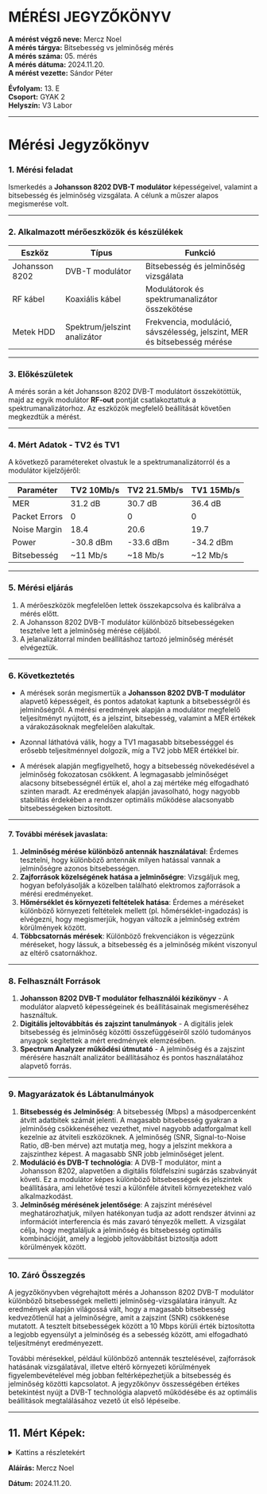 <html lang="en-US">

  <head>
    <meta charset='utf-8'>
    <meta http-equiv="X-UA-Compatible" content="IE=edge">
    <meta name="viewport" content="width=device-width,maximum-scale=2">
    <link rel="stylesheet" type="text/css" media="screen" href="/jegyzokonyv/assets/css/style.css?v=7aed04b2b691e08d82de1a638a6b46bc42986067">
</head>





  <body>


<h1 id="mérési-jegyzőkönyv">MÉRÉSI JEGYZŐKÖNYV</h1>

<p><strong>A mérést végző neve:</strong> Mercz Noel<br />
<strong>A mérés tárgya:</strong> Bitsebesség vs jelminőség mérés<br />
<strong>A mérés száma:</strong> 05. mérés<br />
<strong>A mérés dátuma:</strong> 2024.11.20.<br />
<strong>A mérést vezette:</strong> Sándor Péter</p>

<p><strong>Évfolyam:</strong> 13. E<br />
<strong>Csoport:</strong> GYAK 2<br />
<strong>Helyszín:</strong> V3 Labor</p>

<hr />

<h1 id="mérési-jegyzőkönyv-1">Mérési Jegyzőkönyv</h1>

<h3 id="1-mérési-feladat">1. Mérési feladat</h3>
<p>Ismerkedés a <strong>Johansson 8202 DVB-T modulátor</strong> képességeivel, valamint a bitsebesség és jelminőség vizsgálata. A célunk a műszer alapos megismerése volt.</p>

<hr />

<h3 id="2-alkalmazott-mérőeszközök-és-készülékek">2. Alkalmazott mérőeszközök és készülékek</h3>

<table>
  <thead>
    <tr>
      <th>Eszköz</th>
      <th>Típus</th>
      <th>Funkció</th>
    </tr>
  </thead>
  <tbody>
    <tr>
      <td>Johansson 8202</td>
      <td>DVB-T modulátor</td>
      <td>Bitsebesség és jelminőség vizsgálata</td>
    </tr>
    <tr>
      <td>RF kábel</td>
      <td>Koaxiális kábel</td>
      <td>Modulátorok és spektrumanalizátor összekötése</td>
    </tr>
    <tr>
      <td>Metek HDD</td>
      <td>Spektrum/jelszint analizátor</td>
      <td>Frekvencia, moduláció, sávszélesség, jelszint, MER és bitsebesség mérése</td>
    </tr>
  </tbody>
</table>

<hr />

<h3 id="3-előkészületek">3. Előkészületek</h3>
<p>A mérés során a két Johansson 8202 DVB-T modulátort összekötöttük, majd az egyik modulátor <strong>RF-out</strong> pontját csatlakoztattuk a spektrumanalizátorhoz. Az eszközök megfelelő beállítását követően megkezdtük a mérést.</p>

<hr />

<h3 id="4-mért-adatok---tv2-erős-és-tv1-pongo">4. Mért Adatok - TV2 és TV1 </h3>
<p>A következő paramétereket olvastuk le a spektrumanalizátorról és a modulátor kijelzőjéről:</p>

<table>
  <thead>
    <tr>
      <th>Paraméter</th>
      <th>TV2 10Mb/s</th>
      <th>TV2 21.5Mb/s</th>
      <th>TV1 15Mb/s</th>
    </tr>
  </thead>
  <tbody>
    <tr>
      <td>MER</td>
      <td>31.2 dB</td>
      <td>30.7 dB</td>
      <td>36.4 dB</td>
    </tr>
    <tr>
      <td>Packet Errors</td>
      <td>0</td>
      <td>0</td>
      <td>0</td>
    </tr>
    <tr>
      <td>Noise Margin</td>
      <td>18.4</td>
      <td>20.6</td>
      <td>19.7</td>
    </tr>
    <tr>
      <td>Power</td>
      <td>-30.8 dBm</td>
      <td>-33.6 dBm</td>
      <td>-34.2 dBm</td>
    </tr>
    <tr>
      <td>Bitsebesség</td>
      <td>~11 Mb/s</td>
      <td>~18 Mb/s</td>
      <td>~12 Mb/s</td>
    </tr>
  </tbody>
</table>

<hr />

<h3 id="5-mérési-eljárás">5. Mérési eljárás</h3>
<ol>
  <li>A mérőeszközök megfelelően lettek összekapcsolva és kalibrálva a mérés előtt.</li>
  <li>A Johansson 8202 DVB-T modulátor különböző bitsebességeken tesztelve lett a jelminőség mérése céljából.</li>
  <li>A jelanalizátorral minden beállításhoz tartozó jelminőség mérését elvégeztük.</li>
</ol>

<hr />

<h3 id="6-következtetés">6. Következtetés</h3>
<ul>
  <li>
    <p>A mérések során megismertük a <strong>Johansson 8202 DVB-T modulátor</strong> alapvető képességeit, és pontos adatokat kaptunk a bitsebességről és jelminőségről. A mérési eredmények alapján a modulátor megfelelő teljesítményt nyújtott, és a jelszint, bitsebesség, valamint a MER értékek a várakozásoknak megfelelően alakultak.</p>
  </li>
  <li>
    <p>Azonnal láthatóvá válik, hogy a TV1 magasabb bitsebességgel és erősebb teljesítménnyel dolgozik, míg a TV2 jobb MER értékkel bír.</p>
  </li>
  <li>
    <p>A mérések alapján megfigyelhető, hogy a bitsebesség növekedésével a jelminőség fokozatosan csökkent. A legmagasabb jelminőséget alacsony bitsebességnél értük el, ahol a zaj mértéke még elfogadható szinten maradt. Az eredmények alapján javasolható, hogy nagyobb stabilitás érdekében a rendszer optimális működése alacsonyabb bitsebességeken biztosított.</p>
  </li>
</ul>

<hr />

<h4 id="7-további-mérések-javaslata">7. További mérések javaslata:</h4>
<ol>
  <li><strong>Jelminőség mérése különböző antennák használatával</strong>: Érdemes tesztelni, hogy különböző antennák milyen hatással vannak a jelminőségre azonos bitsebességen.</li>
  <li><strong>Zajforrások közelségének hatása a jelminőségre</strong>: Vizsgáljuk meg, hogyan befolyásolják a közelben található elektromos zajforrások a mérési eredményeket.</li>
  <li><strong>Hőmérséklet és környezeti feltételek hatása</strong>: Érdemes a méréseket különböző környezeti feltételek mellett (pl. hőmérséklet-ingadozás) is elvégezni, hogy megismerjük, hogyan változik a jelminőség extrém körülmények között.</li>
  <li><strong>Többcsatornás mérések</strong>: Különböző frekvenciákon is végezzünk méréseket, hogy lássuk, a bitsebesség és a jelminőség miként viszonyul az eltérő csatornákhoz.</li>
</ol>

<hr />

<h3 id="8-felhasznált-források">8. Felhasznált Források</h3>
<ol>
  <li><strong>Johansson 8202 DVB-T modulátor felhasználói kézikönyv</strong> - A modulátor alapvető képességeinek és beállításainak megismeréséhez használtuk.</li>
  <li><strong>Digitális jeltovábbítás és zajszint tanulmányok</strong> - A digitális jelek bitsebesség és jelminőség közötti összefüggéseiről szóló tudományos anyagok segítettek a mért eredmények elemzésében.</li>
  <li><strong>Spectrum Analyzer működési útmutató</strong> - A jelminőség és a zajszint mérésére használt analizátor beállításához és pontos használatához alapvető forrás.</li>
</ol>

<hr />

<h3 id="9-magyarázatok-és-lábtanulmányok">9. Magyarázatok és Lábtanulmányok</h3>
<ol>
  <li><strong>Bitsebesség és Jelminőség</strong>: A bitsebesség (Mbps) a másodpercenként átvitt adatbitek számát jelenti. A magasabb bitsebesség gyakran a jelminőség csökkenéséhez vezethet, mivel nagyobb adatforgalmat kell kezelnie az átviteli eszközöknek. A jelminőség (SNR, Signal-to-Noise Ratio, dB-ben mérve) azt mutatja meg, hogy a jelszint mekkora a zajszinthez képest. A magasabb SNR jobb jelminőséget jelent.</li>
  <li><strong>Moduláció és DVB-T technológia</strong>: A DVB-T modulátor, mint a Johansson 8202, alapvetően a digitális földfelszíni sugárzás szabványát követi. Ez a modulátor képes különböző bitsebességek és jelszintek beállítására, ami lehetővé teszi a különféle átviteli környezetekhez való alkalmazkodást.</li>
  <li><strong>Jelminőség mérésének jelentősége</strong>: A zajszint mérésével meghatározhatjuk, milyen hatékonyan tudja az adott rendszer átvinni az információt interferencia és más zavaró tényezők mellett. A vizsgálat célja, hogy megtaláljuk a jelminőség és bitsebesség optimális kombinációját, amely a legjobb jeltovábbítást biztosítja adott körülmények között.</li>
</ol>

<hr />

<h3 id="10-záró-összegzés">10. Záró Összegzés</h3>
<p>A jegyzőkönyvben végrehajtott mérés a Johansson 8202 DVB-T modulátor különböző bitsebességek melletti jelminőség-vizsgálatára irányult. Az eredmények alapján világossá vált, hogy a magasabb bitsebesség kedvezőtlenül hat a jelminőségre, amit a zajszint (SNR) csökkenése mutatott. A tesztelt bitsebességek között a 10 Mbps körüli érték biztosította a legjobb egyensúlyt a jelminőség és a sebesség között, ami elfogadható teljesítményt eredményezett.</p>

<p>További mérésekkel, például különböző antennák tesztelésével, zajforrások hatásának vizsgálatával, illetve eltérő környezeti körülmények figyelembevételével még jobban feltérképezhetjük a bitsebesség és jelminőség közötti kapcsolatot. A jegyzőkönyv összességében értékes betekintést nyújt a DVB-T technológia alapvető működésébe és az optimális beállítások megtalálásához vezető út első lépéseibe.</p>

<hr />

<h2 id="11-mért-képek">11. Mért Képek:</h2>
<details>
<summary>Kattins a részletekért</summary>

<br />

<img src="https://noel-mercz.github.io/Meresijegyzokonyvek/04_meres/kepek/its_snapshot_0001.bmp" />

<br />

<img src="https://noel-mercz.github.io/Meresijegyzokonyvek/04_meres/kepek/its_snapshot_0002.bmp" />

<br />

<img src="https://noel-mercz.github.io/Meresijegyzokonyvek/04_meres/kepek/its_snapshot_0004.bmp" />

<br />

<img src="https://noel-mercz.github.io/Meresijegyzokonyvek/04_meres/kepek/its_snapshot_0003.bmp" />

<br />

<img src="https://noel-mercz.github.io/Meresijegyzokonyvek/04_meres/kepek/its_snapshot_0005.bmp" />

<br />

<img src="https://noel-mercz.github.io/Meresijegyzokonyvek/04_meres/kepek/its_snapshot_0006.bmp" />

<br />

<img src="https://noel-mercz.github.io/Meresijegyzokonyvek/04_meres/kepek/its_snapshot_0007.bmp" />

</details>

<p><strong>Aláírás:</strong> Mercz Noel</p>

<p><strong>Dátum:</strong> 2024.11.20.</p>

  </body>
</html>
